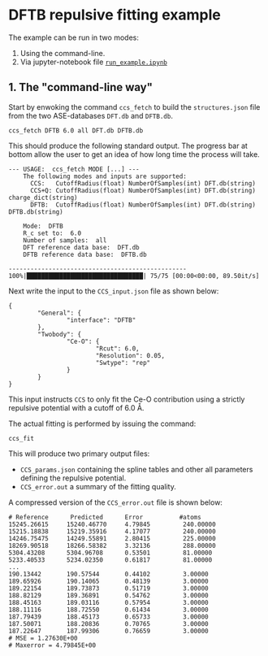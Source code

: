 # DFTB repulsive fitting example

The example can be run in two modes:

1. Using the command-line.
2. Via jupyter-notebook file [`run_example.ipynb`](run_example.ipynb)

## 1. The "command-line way"

Start by enwoking the command `ccs_fetch` to build the `structures.json` file from the two ASE-databases `DFT.db` and `DFTB.db`.

```
ccs_fetch DFTB 6.0 all DFT.db DFTB.db
```
This should produce the following standard output. The progress bar at bottom allow the user to get an idea of how long time the process will take.

```
--- USAGE:  ccs_fetch MODE [...] --- 
    The following modes and inputs are supported:
      CCS:   CutoffRadius(float) NumberOfSamples(int) DFT.db(string)
      CCS+Q: CutoffRadius(float) NumberOfSamples(int) DFT.db(string) charge_dict(string)
      DFTB:  CutoffRadius(float) NumberOfSamples(int) DFT.db(string) DFTB.db(string)
 
    Mode:  DFTB
    R_c set to:  6.0
    Number of samples:  all
    DFT reference data base:  DFT.db
    DFTB reference data base:  DFTB.db

-------------------------------------------------
100%|████████████████████████████████| 75/75 [00:00<00:00, 89.50it/s]
```
Next write the input to the `CCS_input.json` file as shown below:
```
{
        "General": {
                "interface": "DFTB"
        },
        "Twobody": {
                "Ce-O": {
                        "Rcut": 6.0,
                        "Resolution": 0.05,
                        "Swtype": "rep"
                }
        }
}
```
This input instructs `CCS` to only fit the Ce-O contribution using a strictly repulsive potential with a cutoff of 6.0 Å. 

The actual fitting is performed by issuing the command:
```
ccs_fit
```
This will produce two primary output files: 

* `CCS_params.json` containing the spline tables and other all parameters defining the repulsive potential. 
* `CCS_error.out` a summary of the fitting quality.

A compressed version of the  `CCS_error.out` file is shown below: 
``` 
# Reference      Predicted      Error          #atoms         
15245.26615     15240.46770     4.79845         240.00000      
15215.18838     15219.35916     4.17077         240.00000      
14246.75475     14249.55891     2.80415         225.00000      
18269.90518     18266.58382     3.32136         288.00000      
5304.43208      5304.96708      0.53501         81.00000       
5233.40533      5234.02350      0.61817         81.00000       
...       
190.13442       190.57544       0.44102         3.00000        
189.65926       190.14065       0.48139         3.00000        
189.22154       189.73873       0.51719         3.00000        
188.82129       189.36891       0.54762         3.00000        
188.45163       189.03116       0.57954         3.00000        
188.11116       188.72550       0.61434         3.00000        
187.79439       188.45173       0.65733         3.00000        
187.50071       188.20836       0.70765         3.00000        
187.22647       187.99306       0.76659         3.00000        
# MSE = 1.27630E+00
# Maxerror = 4.79845E+00
```